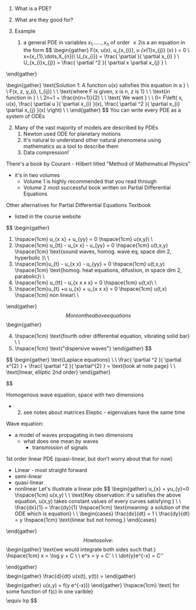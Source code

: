 1. What is a PDE?
2. What are they good for?

1. Example
	1. a general PDE in variables $x_1......,x_n$ of order $\le 2$is a an equation in the form
$$
\begin{gather} 
F(x, u(x), u_{x_{i}}, u _{x_{1}x_{j}} (x) ) = 0 \\
x=(x_{1},\dots,X_{n})\\
U_{x_{i}} = \frac{ \partial  }{ \partial x_{i} } \\
U_{x_{i}x_{j}} = \frac{ \partial ^2 }{ \partial x \partial x_{j} } \\

\end{gather}

$$
$$ \begin{gather} 
\text{Solution 1: A function u(x) satisfies this equation in a } \\ \\ 
F(x, z, y_{i}, t_{ij}) \\ \\
\text{where F is given, x is n, z is 1} \\ \\
\text{in function in } \\ \\
2n+1 + \frac{n(n+1)}{2} \\ \\
\text{ We want } \\ \\
0= F\left( x, u(x), \frac{ \partial u }{ \partial x_{i} }(x), \frac{ \partial ^2 }{ \partial x_{i} \partial x_{j} }(x)   \right) \\ \\ 
\end{gather}
$$
You can write every PDE as a system of ODEs

2. Many of the vast majority of models are described by PDEs 
	1. Newton used ODE for planetary motions
	2. It's natural to understand other natural phenomena using mathematics as a tool to describe them
	3. Data compression! 

There's a book by Courant -  Hilbert titled "Method of Mathematical Physics"
- it's in two volumes 
	- Volume 1 is highly recommended that you read through
	- Volume 2 most successful book written on Partial Differential Equations

Other alternatives for Partial Differential Equations Textbook
- listed in the course website

$$
\begin{gather} 
1. \hspace{1cm} u_{x x} + u_{yy} = 0  \hspace{1cm} u(x,y)\\ \\ 
2. \hspace{1cm} u_{tt} - u_{x x} - u_{yy} = 0 \hspace{1cm} u(t,x,y) \hspace{1cm} \text{sound waves, homog. wave eq, space dim 2, hyperbolic }\\ \\ 
3. \hspace{1cm}u_{t} - u_{x x} - u_{yy} = 0  \hspace{1cm} u(t,x,y) \hspace{1cm} \text{homog. heat equations, difustion, in space dim 2, parabolic}\\ \\
4. \hspace{1cm} u_{tt} - u_{x x x x} = 0 \hspace{1cm} u(t,x)\\ \\ 
5. \hspace{1cm}u_{t} +u u_{x} + u_{x x x} = 0 \hspace{1cm} u(t,x) \hspace{1cm} non linear\\ \\ 

\end{gather}
$$
More on the above equations
$$
\begin{gather} 

4. \hspace{1cm} \text{fourth odrer differential equation, vibrating solid bar} \\ \\ 
5. \hspace{1cm} \text{"dispersive waves"}
\end{gather}
$$


$$ \begin{gather}
\text{Laplace equations} \\ \\ 
\frac{ \partial ^2 }{ \partial x^{2} } + \frac{ \partial ^2 }{ \partial^{2} }  = \text{look at note page} \\ \\ 
\text{linear, elliptic 2nd order}
 \end{gather}
 

$$

Homogenous wave equation, space with two dimensions 
- 2. see notes about matrices
Eleptic - eigenvalues have the same time

Wave equation: 
- a model of waves propagating in two dimensions
	- what does one mean by waves
		- transmission of signals 



1st order linear PDE (quasi-linear, but don't worry about that for now) 
- Linear - most straight forward
- semi-linear
- quasi-linear
- nonlinear
Let's illustrate a linear pde
$$
\begin{gather}
u_{x} + yu_{y}=0 \hspace{1cm} u(x,y) \\ \\ 
\text{Key observation: if  u satisfies the above equation, u(x,y) takes constant values of every curves satisfying } \\ \\ 
\frac{dx}{1} = \frac{dy}{1} \hspace{1cm} \text{meaning: a solution of the ODE which is equation} \\ \\ 
\begin{cases}
\frac{dx}{dt} = 1 \\
\frac{dy}{dt} = y \hspace{1cm} \text{linear but not homog.} 
\end{cases}

\end{gather}
$$
How to solve: 
$$
\begin{gather} 
\text{we would integrate both sides such that:} \hspace{1cm} x = \log y + C \\ \\
e^x = y + C' \\ \\ 
\dot{y}e^{-x} = C''

\end{gather}
$$
$$
\begin{gather} 
\frac{d}{dt} u(x(t), y(t)) = 
\end{gather}
$$
$$
\begin{gather}
u(x,y) = f(y e^{-x)})
\end{gather} \hspace{1cm} \text{ for some function of f(c) in one varible}
$$
$$
\equiv
lrp 
$$